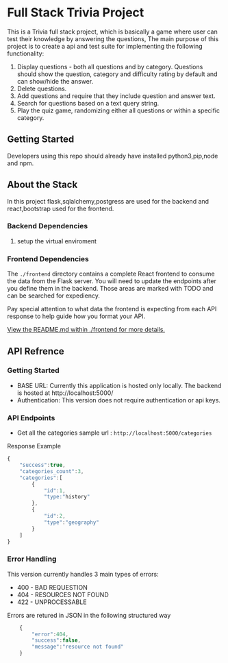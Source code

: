 # Full Stack Trivia Project

This is a Trivia full stack project, which is basically a game where user can test their knowledge by answering the questions, The main purpose of this project is to create a api and test suite for implementing the following functionality:

1) Display questions - both all questions and by category. Questions should show the question, category and difficulty rating by default and can show/hide the answer. 
2) Delete questions.
3) Add questions and require that they include question and answer text.
4) Search for questions based on a text query string.
5) Play the quiz game, randomizing either all questions or within a specific category. 


## Getting Started 

Developers using this repo should already have installed python3,pip,node and npm.

## About the Stack

In this project flask,sqlalchemy,postgress are used for the backend and react,bootstrap used for the frontend.

### Backend Dependencies

1. setup the virtual enviroment




### Frontend Dependencies

The `./frontend` directory contains a complete React frontend to consume the data from the Flask server. You will need to update the endpoints after you define them in the backend. Those areas are marked with TODO and can be searched for expediency. 

Pay special attention to what data the frontend is expecting from each API response to help guide how you format your API. 

[View the README.md within ./frontend for more details.](./frontend/README.md)


## API Refrence

### Getting Started
* BASE URL: Currently this application is hosted only locally. The backend is hosted at http://localhost:5000/
* Authentication: This version does not require authentication or api keys.



### API Endpoints

* Get all the categories
sample url : `http://localhost:5000/categories`

Response Example

```javascript
{
    "success":true,
    "categories_count":3,
    "categories":[
        {
            "id":1,
            "type:"history"
        },
        {
            "id":2,
            "type":"geography"
        }
    ]
}
```


### Error Handling
This version currently handles 3 main types of errors:
* 400 - BAD REQUESTION
* 404 - RESOURCES NOT FOUND
* 422 - UNPROCESSABLE
    
Errors are retured in JSON in the following structured way
```javascript
    {
        "error":404,
        "success":false,
        "message":"resource not found"
    }
```

